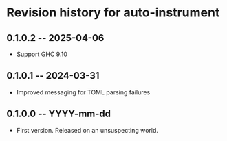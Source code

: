 # Revision history for auto-instrument

## 0.1.0.2 -- 2025-04-06

* Support GHC 9.10

## 0.1.0.1 -- 2024-03-31

* Improved messaging for TOML parsing failures

## 0.1.0.0 -- YYYY-mm-dd

* First version. Released on an unsuspecting world.
